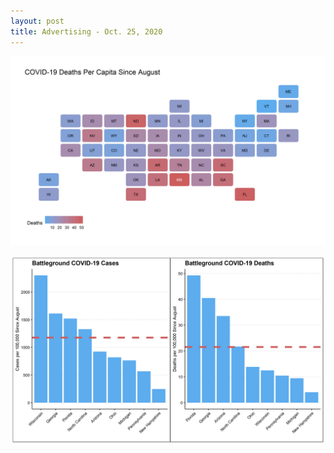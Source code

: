 ```yaml
---
layout: post
title: Advertising - Oct. 25, 2020
---
```


![picture](../images/country_covid.png)

![picture](../images/battleground_covid.png)